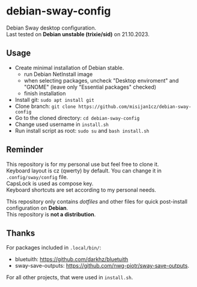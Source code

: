 # debian-sway-config

Debian Sway desktop configuration.   
Last tested on **Debian unstable (trixie/sid)** on 21.10.2023.

## Usage

- Create minimal installation of Debian stable.
  - run Debian NetInstall image
  - when selecting packages, uncheck "Desktop enviroment" and "GNOME" (leave only "Essential packages" checked)
  - finish installation
- Install git: `sudo apt install git`
- Clone branch: `git clone https://github.com/misijan1cz/debian-sway-config`
- Go to the cloned directory: `cd debian-sway-config`
- Change used username in `install.sh`
- Run install script as root: `sudo su` and `bash install.sh`

## Reminder

This repository is for my personal use but feel free to clone it.   
Keyboard layout is cz (qwerty) by default. You can change it in `.config/sway/config` file.   
CapsLock is used as compose key.   
Keyboard shortcuts are set according to my personal needs.   

This repository only contains *dotfiles* and other files for quick post-install configuration on **Debian**.   
This repository is **not a distribution**.

## Thanks

For packages included in `.local/bin/`:
- bluetuith: <https://github.com/darkhz/bluetuith>
- sway-save-outputs: <https://github.com/nwg-piotr/sway-save-outputs>.
   
For all other projects, that were used in `install.sh`.

